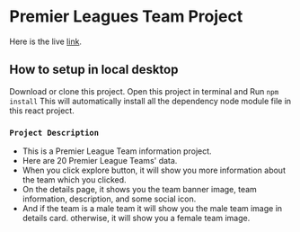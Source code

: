 # Premier Leagues Team Project

Here is the live [link](https://premier-leagues-team.netlify.app/).

## How to setup in local desktop

Download or clone this project. Open this project in terminal and Run `npm install` 
This will automatically install all the dependency node module file in this react project. 

### `Project Description`

- This is a Premier League Team information project.
- Here are 20 Premier League Teams' data.
- When you click explore button, it will show you more information about the team which you clicked. 
- On the details page, it shows you the team banner image, team information, description, and some social icon.
- And if the team is a male team it will show you the male team image in details card. otherwise, it will show you a female team image.
